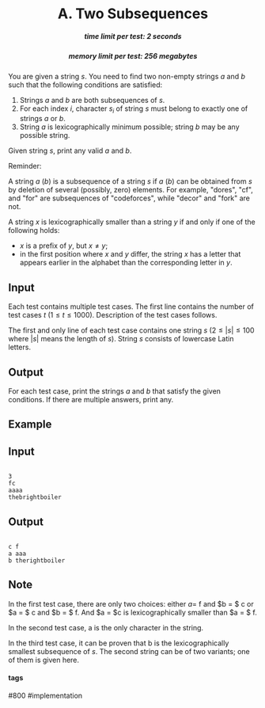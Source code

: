 <h1 style='text-align: center;'> A. Two Subsequences</h1>

<h5 style='text-align: center;'>time limit per test: 2 seconds</h5>
<h5 style='text-align: center;'>memory limit per test: 256 megabytes</h5>

You are given a string $s$. You need to find two non-empty strings $a$ and $b$ such that the following conditions are satisfied:

1. Strings $a$ and $b$ are both subsequences of $s$.
2. For each index $i$, character $s_i$ of string $s$ must belong to exactly one of strings $a$ or $b$.
3. String $a$ is lexicographically minimum possible; string $b$ may be any possible string.

Given string $s$, print any valid $a$ and $b$.

Reminder:

A string $a$ ($b$) is a subsequence of a string $s$ if $a$ ($b$) can be obtained from $s$ by deletion of several (possibly, zero) elements. For example, "dores", "cf", and "for" are subsequences of "codeforces", while "decor" and "fork" are not.

A string $x$ is lexicographically smaller than a string $y$ if and only if one of the following holds:

* $x$ is a prefix of $y$, but $x \ne y$;
* in the first position where $x$ and $y$ differ, the string $x$ has a letter that appears earlier in the alphabet than the corresponding letter in $y$.
## Input

Each test contains multiple test cases. The first line contains the number of test cases $t$ ($1 \le t \le 1000$). Description of the test cases follows.

The first and only line of each test case contains one string $s$ ($2 \le |s| \le 100$ where $|s|$ means the length of $s$). String $s$ consists of lowercase Latin letters.

## Output

For each test case, print the strings $a$ and $b$ that satisfy the given conditions. If there are multiple answers, print any.

## Example

## Input


```

3
fc
aaaa
thebrightboiler

```
## Output


```

c f
a aaa
b therightboiler

```
## Note

In the first test case, there are only two choices: either $a =$ f and $b = $ c or $a = $ c and $b = $ f. And $a = $c is lexicographically smaller than $a = $ f.

In the second test case, a is the only character in the string.

In the third test case, it can be proven that b is the lexicographically smallest subsequence of $s$. The second string can be of two variants; one of them is given here.



#### tags 

#800 #implementation 